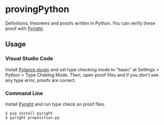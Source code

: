 # provingPython
Definitions, theorems and proofs written in Python. You can verify these proof with [Pyright](https://github.com/microsoft/pyright).
## Usage
### Visual Studio Code
Install [Pylance plugin](https://marketplace.visualstudio.com/items?itemName=ms-python.vscode-pylance) and set type checking mode to "basic" at Settings > Python > Type Cheking Mode. Then, open proof files and if you don't see any type error, proofs are correct.
### Command Line
Install [Pyright](https://github.com/microsoft/pyright) and run type check on proof files.
```console
$ pip install pyright
$ pyright proposition.py
```
